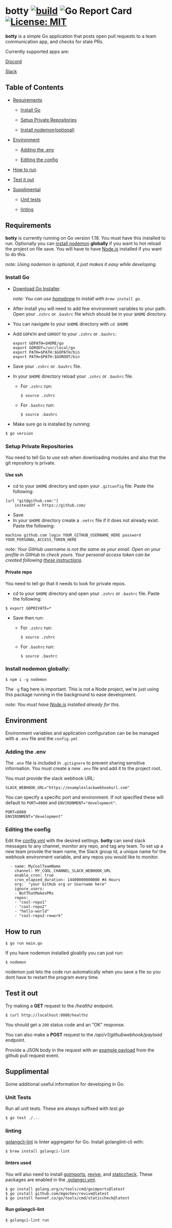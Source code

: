 # botty [![build](https://github.com/mcereal/botty/actions/workflows/build.yml/badge.svg)](https://github.com/mcereal/botty/actions/workflows/build.yml) ![Go Report Card](https://goreportcard.com/badge/github.com/mcereal/botty) [![License: MIT](https://img.shields.io/badge/License-MIT-yellow.svg)](https://opensource.org/licenses/MIT)

**botty** is a simple Go application that posts open pull requests to a team communication app, and checks for stale PRs.

Currently supported apps are:

[Discord](https://discord.com)

[Slack](https://slack.com)

## Table of Contents

- [Requirements](https://github.com/mcereal/go-api-server#requirements)

  - [Install Go](https://github.com/mcereal/go-api-server#install-go)

  - [Setup Private Repositories](https://github.com/mcereal/go-api-server#setup-private-repositories)

  - [Install nodemon(optional)](https://github.com/mcereal/go-api-server#install-nodemon-globally)

- [Environment](https://github.com/mcereal/go-api-server#environment)

  - [Adding the .env](https://github.com/mcereal/go-api-server#adding-the-.env)

  - [Editing the config](https://github.com/mcereal/go-api-server#editing-the-config)

- [How to run](https://github.com/mcereal/go-api-server#how-to-run)

- [Test it out](https://github.com/mcereal/go-api-server#test-it-out)

- [Supplimental](https://github.com/mcereal/go-api-server#supplimental)

  - [Unit tests](https://github.com/mcereal/go-api-server#unit-tests)

  - [linting](https://github.com/mcereal/go-api-server#linting)

## Requirements

**botty** is currently running on Go version 1.18. You must have this installed to run. Optionally you can [install nodemon](https://www.npmjs.com/package/nodemon) **globally** if you want to hot reload the project on file save. You will have to have [Node.js](https://nodejs.org/en/download/) installed if you want to do this.

_note: Using nodemon is optional, it just makes it easy while developing._

### Install Go

- [Download Go Installer](https://go.dev/doc/install).

  _note: You can use [homebrew](https://brew.sh) to install with `brew install go`._

- After install you will need to add few environment variables to your path. Open your `.zshrc` or `.bashrc` file which should be in your `$HOME` directory.
- You can navigate to your `$HOME` directory with `cd $HOME`
- Add `GOPATH` and `GOROOT` to your `.zshrc` or `.bashrc`:
  ```
  export GOPATH=$HOME/go
  export GOROOT=/usr/local/go
  export PATH=$PATH:$GOPATH/bin
  export PATH=$PATH:$GOROOT/bin
  ```
- Save your `.zshrc` or `.bashrc` file.
- In your `$HOME` directory reload your `.zshrc` or `.bashrc` file.
  - For `.zshrc` run:
    ```
    $ source .zshrc
    ```
  - For `.bashrc` run:
    ```
    $ source .bashrc
    ```
- Make sure go is installed by running:

```
$ go version
```

### Setup Private Repositories

You need to tell Go to use ssh when downloading modules and also that the git repository is private.

#### Use ssh

- cd to your `$HOME` directory and open your `.gitconfig` file. Paste the following:

```
[url "git@github.com:"]
	insteadOf = https://github.com/
```

- Save
- In your `$HOME` directory create a `.netrc` file if it does not already exist. Paste the following:

```
machine github.com login YOUR_GITHUB_USERNAME_HERE password YOUR_PERSONAL_ACCESS_TOKEN_HERE
```

_note: Your GitHub username is not the same as your email. Open on your profile in GitHub to check yours. Your personal access token can be created following [these instructions](https://docs.github.com/en/enterprise-server@3.4/authentication/keeping-your-account-and-data-secure/creating-a-personal-access-token)._

#### Private repo

You need to tell go that it needs to look for private repos.

- cd to your `$HOME` directory and open your `.zshrc` or `.bashrc` file. Paste the following:

```
$ export GOPRIVATE=*
```

- Save then run:

  - For `.zshrc` run:
    ```
    $ source .zshrc
    ```
  - For `.bashrc` run:
    ```
    $ source .bashrc
    ```

### Install nodemon globally:

```
$ npm i -g nodemon
```

The `-g` flag here is important. This is not a Node project, we're just using this package running in the background to ease development.

_note: You must have [Node.js](https://nodejs.org/en/download/) installed already for this._

## Environment

Environment variables and application configuration can be be managed with a `.env` file and the `config.yml`

### Adding the .env

The `.env` file is included in `.gitignore` to prevent sharing sensitive information. You must create a new `.env` file and add it to the project root.

You must provide the slack webhook URL:

```
SLACK_WEBHOOK_URL="https://exampleslackwebhookurl.com"
```

You can specify a specific port and environment. If not specified these will default to `PORT=8080` and `ENVIRONMENT="development"`.

```
PORT=8080
ENVIRONMENT="development"
```

### Editing the config

Edit the [config.yml](config.yml) with the desired settings. **botty** can send slack messages to any channel, monitor any repo, and tag any team. To set up a new team provide the team name, the Slack group Id, a unique name for the webhook environment variable, and any repos you would like to monitor.

```
  - name: MyCoolTeamName
    channel: MY_COOL_CHANNEL_SLACK_WEBHOOK_URL
    enable_cron: true
    cron_elapsed_duration: 14400000000000 #4 Hours
    org:  "your GitHub org or Username here"
    ignore_users:
    - BotThatMakesPRs
    repos:
    - "cool-repo1"
    - "cool-repo2"
    - "hello-world"
    - "cool-repo2-rework"
```

## How to run

```
$ go run main.go
```

If you have nodemon installed gloablly you can just run:

```
$ nodemon
```

nodemon just lets the code run automatically when you save a file so you dont have to restart the program every time.

## Test it out

Try making a **GET** request to the _/healthz_ endpoint.

```
$ curl http://localhost:8080/healthz
```

You should get a `200` status code and an "OK" response.

You can also make a **POST** request to the _/api/v1/githubwebhook/payload_ endpoint.

Provide a JSON body in the request with an [example payload](https://docs.github.com/en/developers/webhooks-and-events/webhooks/webhook-events-and-payloads#pull_request) from the github pull request event.

## Supplimental

Some additional useful information for developing in Go.

### Unit Tests

Run all unit tests. These are always suffixed with _test.go_

```
$ go test ./...
```

### linting

[golangcli-lint](https://golangci-lint.run) is linter aggregator for Go. Install golanglint-cli with:

```
$ brew install golangci-lint
```

#### linters used

You will also need to install [goimports](golang.org/x/tools/cmd/goimports), [revive](https://revive.run/docs), and [staticcheck](https://staticcheck.io/docs/). These packages are enabled in the [.golangci.yml](.golangci.yml).

```
$ go install golang.org/x/tools/cmd/goimports@latest
$ go install github.com/mgechev/revive@latest
$ go install honnef.co/go/tools/cmd/staticcheck@latest
```

#### Run golangcli-lint

```
$ golangci-lint run
```
